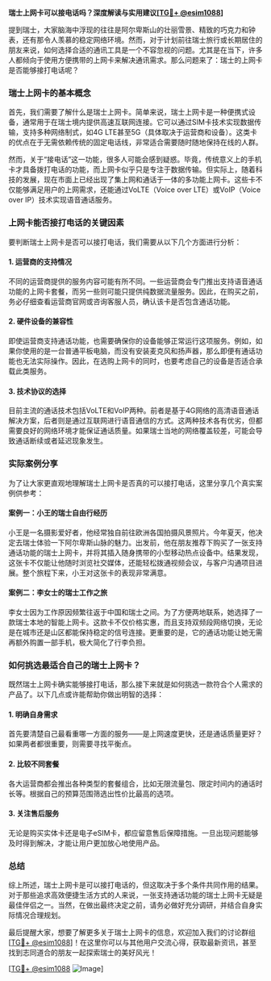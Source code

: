 **瑞士上网卡可以接电话吗？深度解读与实用建议[[TG💪+ @esim1088](https://t.me/s/esim1088)]**

提到瑞士，大家脑海中浮现的往往是阿尔卑斯山的壮丽雪景、精致的巧克力和钟表，还有那令人羡慕的稳定网络环境。然而，对于计划前往瑞士旅行或长期居住的朋友来说，如何选择合适的通讯工具是一个不容忽视的问题。尤其是在当下，许多人都倾向于使用方便携带的上网卡来解决通讯需求。那么问题来了：瑞士的上网卡是否能够接打电话呢？

### 瑞士上网卡的基本概念

首先，我们需要了解什么是瑞士上网卡。简单来说，瑞士上网卡是一种便携式设备，通常用于在瑞士境内提供高速互联网连接。它可以通过SIM卡技术实现数据传输，支持多种网络制式，如4G LTE甚至5G（具体取决于运营商和设备）。这类卡的优点在于无需依赖传统的固定电话线，非常适合需要随时随地保持在线的人群。

然而，关于“接电话”这一功能，很多人可能会感到疑惑。毕竟，传统意义上的手机卡才具备拨打电话的功能，而上网卡似乎只是专注于数据传输。但实际上，随着科技的发展，现在市面上已经出现了集上网和通话于一体的多功能上网卡。这些卡不仅能够满足用户的上网需求，还能通过VoLTE（Voice over LTE）或VoIP（Voice over IP）技术实现语音通话服务。

### 上网卡能否接打电话的关键因素

要判断瑞士上网卡是否可以接打电话，我们需要从以下几个方面进行分析：

#### 1. **运营商的支持情况**
不同的运营商提供的服务内容可能有所不同。一些运营商会专门推出支持语音通话功能的上网卡套餐，而另一些则可能只提供纯数据流量服务。因此，在购买之前，务必仔细查看运营商官网或咨询客服人员，确认该卡是否包含通话功能。

#### 2. **硬件设备的兼容性**
即使运营商支持通话功能，也需要确保你的设备能够正常运行这项服务。例如，如果你使用的是一台普通平板电脑，而没有安装麦克风和扬声器，那么即便有通话功能也无法实际操作。因此，在选购上网卡的同时，也要考虑自己的设备是否适合承载此类服务。

#### 3. **技术协议的选择**
目前主流的通话技术包括VoLTE和VoIP两种。前者是基于4G网络的高清语音通话解决方案，后者则是通过互联网进行语音通信的方式。这两种技术各有优劣，但都需要良好的网络环境才能保证通话质量。如果瑞士当地的网络覆盖较差，可能会导致通话断续或者延迟现象发生。

### 实际案例分享

为了让大家更直观地理解瑞士上网卡是否真的可以接打电话，这里分享几个真实案例供参考：

#### 案例一：小王的瑞士自由行经历
小王是一名摄影爱好者，他经常独自前往欧洲各国拍摄风景照片。今年夏天，他决定去瑞士体验一下阿尔卑斯山脉的魅力。出发前，他在朋友推荐下购买了一张支持通话功能的瑞士上网卡，并将其插入随身携带的小型移动热点设备中。结果发现，这张卡不仅能让他随时浏览社交媒体，还能轻松拨通视频会议，与客户沟通项目进展。整个旅程下来，小王对这张卡的表现非常满意。

#### 案例二：李女士的瑞士工作之旅
李女士因为工作原因频繁往返于中国和瑞士之间。为了方便两地联系，她选择了一款瑞士本地的智能上网卡。这款卡不仅价格实惠，而且支持双频段网络切换，无论是在城市还是山区都能保持稳定的信号连接。更重要的是，它的通话功能让她无需再额外购置一部手机，极大简化了行李负担。

### 如何挑选最适合自己的瑞士上网卡？

既然瑞士上网卡确实能够接打电话，那么接下来就是如何挑选一款符合个人需求的产品了。以下几点或许能帮助你做出明智的选择：

#### 1. **明确自身需求**
首先要清楚自己最看重哪一方面的服务——是上网速度更快，还是通话质量更好？如果两者都很重要，则需要寻找平衡点。

#### 2. **比较不同套餐**
各大运营商都会推出各种类型的套餐组合，比如无限流量包、限定时间内的通话时长等。根据自己的预算范围筛选出性价比最高的选项。

#### 3. **关注售后服务**
无论是购买实体卡还是电子eSIM卡，都应留意售后保障措施。一旦出现问题能够及时得到解决，才能让用户更加放心地使用产品。

### 总结

综上所述，瑞士上网卡是可以接打电话的，但这取决于多个条件共同作用的结果。对于那些追求高效便捷生活方式的人来说，一张支持通话功能的瑞士上网卡无疑是最佳伴侣之一。当然，在做出最终决定之前，请务必做好充分调研，并结合自身实际情况合理规划。

最后提醒大家，想要了解更多关于瑞士上网卡的信息，欢迎加入我们的讨论群组[[TG💪+ @esim1088](https://t.me/s/esim1088)]！在这里你可以与其他用户交流心得，获取最新资讯，甚至找到志同道合的朋友一起探索瑞士的美好风光！

[[TG💪+ @esim1088](https://t.me/s/esim1088) ![Image](https://i.postimg.cc/4NQfJmqS/Snipaste-2025-05-13-00-14-12.png)]
